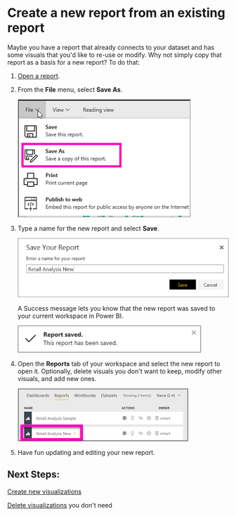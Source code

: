 
<properties
   pageTitle="Copy a Power BI report"
   description="Create a new Power BI report from another report."
   services="powerbi"
   documentationCenter=""
   authors="mihart"
   manager="erikre"
   backup=""
   editor=""
   tags=""
   qualityFocus=""
   qualityDate=""/>

<tags
   ms.service="powerbi"
   ms.devlang="NA"
   ms.topic="article"
   ms.tgt_pltfrm="NA"
   ms.workload="powerbi"
   ms.date="05/02/2017"
   ms.author="mihart"/>

# Create a new report from an existing report
Maybe you have a report that already connects to your dataset and has some visuals that you'd like to re-use or modify.  Why not simply copy that report as a basis for a new report?  To do that:

1.  [Open a report](powerbi-service-open-a-report-in-reading-view.md).

2.  From the **File** menu, select **Save As**.

    ![](media/powerbi-service-create-a-new-report/powerbi-save-as.png)

3.  Type a name for the new report and select **Save**.

    ![](media/powerbi-service-create-a-new-report/SaveReport.png)

    A Success message lets you know that the new report was saved to your current workspace in Power BI.

    ![](media/powerbi-service-create-a-new-report/saveSuccess1.png)

4.  Open the **Reports** tab of your workspace and select the new report to open it. Optionally, delete visuals you don't want to keep, modify other visuals, and add new ones.

    ![](media/powerbi-service-copy-a-report/power-bi-workspace.png)

5.  Have fun updating and editing your new report.


## Next Steps:

[Create new visualizations](powerbi-service-add-visualizations-to-a-report-ii.md)

[Delete visualizations](powerbi-service-delete-a-visualization.md) you don't need
